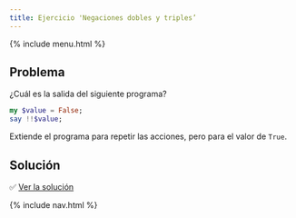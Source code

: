 ```yaml
---
title: Ejercicio 'Negaciones dobles y triples’
---
```


{% include menu.html %}

## Problema

¿Cuál es la salida del siguiente programa?

```raku
my $value = False;
say !!$value;
```

Extiende el programa para repetir las acciones, pero para el valor de `True`.

## Solución

✅ [Ver la solución](solution)

{% include nav.html %}